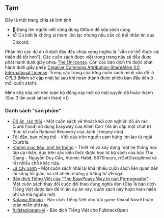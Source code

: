 ## Tạm

Đây là một trang chia sẻ linh tinh

- 💬 Đang tìm người viết cũng dùng Github để sửa sách cùng
- 📫 Dù biết là không ai thèm liên lạc nhưng nếu cần có thể nhắn tin qua Discord.

Phần lớn các dự án ở dưới đây đều chưa xong (nghĩa là "vẫn có thể được cải thiện để tốt hơn"). Các cuốn sách được viết trong trang này sẽ đều được phát hành dưới giấy phép [The Unlicense](https://unlicense.org/). Còn các bản dịch thì được phát hành dưới giấy phép [Creative Commons Attribution-ShareAlike 4.0 International License](https://creativecommons.org/licenses/by-sa/4.0/). Trong các trang của từng cuốn sách mình vẫn để là GPL3 (Mình sẽ cập nhật lại sau khi hoàn thành được phiên bản đầu tiên ở mỗi cuốn sách).

Mình khá nửa vời nên toàn bộ đống này mới có một quyển đã hoàn thành (Sau 3 lần soát lại bản thảo) =))

### Danh sách "sản phẩm"

- [Đồ ăn, rác thải](https://github.com/duy103zxc/do-an-rac-thai) - Một cuốn sách về thoát khỏi cơn nghiện đồ ăn rác (Junk Food) sử dụng Easyway của Allen Carr (Và ăn cắp một chút tri thức từ cuốn Rational Recovery của Jack Trimpey nữa).
- [Tôi đần, bạn cũng thế](https://github.com/duy103zxc/tdbct) - Viết dựa trên nguồn cảm hứng lớn lao từ ngài Exurb1a.
- [Không mục tiêu, một hệ thống](https://duy103zxc.github.io/0mt1ht/) - Thiết kế và xây dựng một hệ thống học tập cá nhân, dựa trên các kiến thức được học từ bộ sách của bác Thu Giang - Nguyễn Duy Cần, Atomic Habit, 8670hours, r/GetDisciplined và rất nhiều chỗ khác nữa.
- [Lá cây xanh](https://daihocmo.github.io/la-cay-xanh/) - Một cuốn sách nhái lại khá nhiều cuốn sách liên quan đến lối sống tối giản, và rất nhiều những ý tưởng từ r/Frugal.
- [Bản dịch Tiếng Việt của "The EasyPeasy Way to quit Pornography"](https://duy103zxc.github.io/easypeasymethod-vi/) - Một cuốn sách thay đổi cuộc đời theo đúng nghĩa đen (Đây là bản dịch Tiếng Việt được làm để tri ân dự án này, cuốn sách này hoàn toàn miễn phí và mã nguồn mở)
- [Katawa Shoujo](https://github.com/duy103zxc/katawa-shoujo-vi) - Bản dịch Tiếng Việt cho tựa game Visual Novel hoàn toàn miễn phí này.
- [fullstackopen-vi](https://github.com/duy103zxc/fullstackopen-vi) - Bản dịch Tiếng Việt cho FullstackOpen 
